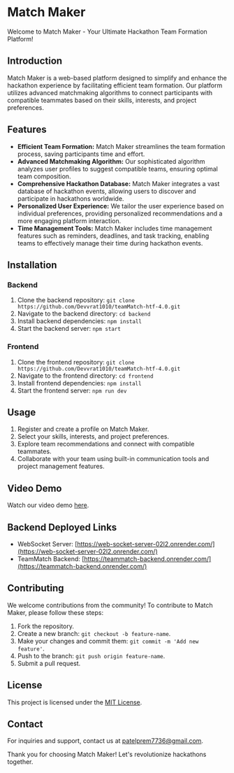 # Match Maker

Welcome to Match Maker - Your Ultimate Hackathon Team Formation Platform!

## Introduction

Match Maker is a web-based platform designed to simplify and enhance the hackathon experience by facilitating efficient team formation. Our platform utilizes advanced matchmaking algorithms to connect participants with compatible teammates based on their skills, interests, and project preferences.

## Features

- **Efficient Team Formation:** Match Maker streamlines the team formation process, saving participants time and effort.
- **Advanced Matchmaking Algorithm:** Our sophisticated algorithm analyzes user profiles to suggest compatible teams, ensuring optimal team composition.
- **Comprehensive Hackathon Database:** Match Maker integrates a vast database of hackathon events, allowing users to discover and participate in hackathons worldwide.
- **Personalized User Experience:** We tailor the user experience based on individual preferences, providing personalized recommendations and a more engaging platform interaction.
- **Time Management Tools:** Match Maker includes time management features such as reminders, deadlines, and task tracking, enabling teams to effectively manage their time during hackathon events.

## Installation

### Backend

1. Clone the backend repository: `git clone https://github.com/Devvrat1010/teamMatch-htf-4.0.git`
2. Navigate to the backend directory: `cd backend`
3. Install backend dependencies: `npm install`
4. Start the backend server: `npm start`

### Frontend

1. Clone the frontend repository: `git clone https://github.com/Devvrat1010/teamMatch-htf-4.0.git`
2. Navigate to the frontend directory: `cd frontend`
3. Install frontend dependencies: `npm install`
4. Start the frontend server: `npm run dev`

## Usage

1. Register and create a profile on Match Maker.
2. Select your skills, interests, and project preferences.
3. Explore team recommendations and connect with compatible teammates.
4. Collaborate with your team using built-in communication tools and project management features.

## Video Demo

Watch our video demo [here](https://www.youtube.com/watch?v=cs-oho889d8&t=46s).

## Backend Deployed Links

- WebSocket Server: [https://web-socket-server-02l2.onrender.com/](https://web-socket-server-02l2.onrender.com/)
- TeamMatch Backend: [https://teammatch-backend.onrender.com/](https://teammatch-backend.onrender.com/)

## Contributing

We welcome contributions from the community! To contribute to Match Maker, please follow these steps:

1. Fork the repository.
2. Create a new branch: `git checkout -b feature-name`.
3. Make your changes and commit them: `git commit -m 'Add new feature'`.
4. Push to the branch: `git push origin feature-name`.
5. Submit a pull request.

## License

This project is licensed under the [MIT License](https://opensource.org/licenses/MIT).

## Contact

For inquiries and support, contact us at patelprem7736@gmail.com.

Thank you for choosing Match Maker! Let's revolutionize hackathons together.
